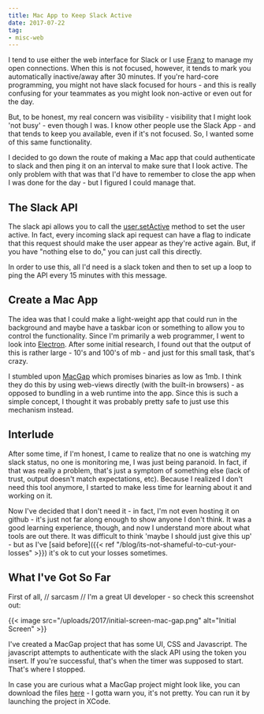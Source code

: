 ```yaml
---
title: Mac App to Keep Slack Active
date: 2017-07-22
tag:
- misc-web
---
```

I tend to use either the web interface for Slack or I use [Franz](http://meetfranz.com) to manage my open connections.  When this is not focused, however, it tends to mark you automatically inactive/away after 30 minutes.  If you're hard-core programming, you might not have slack focused for hours - and this is really confusing for your teammates as you might look non-active or even out for the day.

<!--more-->

But, to be honest, my real concern was visibility - visibility that I might look 'not busy' - even though I was.  I know other people use the Slack App - and that tends to keep you available, even if it's not focused.  So, I wanted some of this same functionality.

I decided to go down the route of making a Mac app that could authenticate to slack and then ping it on an interval to make sure that I look active.  The only problem with that was that I'd have to remember to close the app when I was done for the day - but I figured I could manage that.

## The Slack API

The slack api allows you to call the [user.setActive](https://api.slack.com/methods/users.setActive) method to set the user active.  In fact, every incoming slack api request can have a flag to indicate that this request should make the user appear as they're active again.  But, if you have "nothing else to do," you can just call this directly.

In order to use this, all I'd need is a slack token and then to set up a loop to ping the API every 15 minutes with this message.

## Create a Mac App

The idea was that I could make a light-weight app that could run in the background and maybe have a taskbar icon or something to allow you to control the functionality.  Since I'm primarily a web programmer, I went to look into [Electron](https://electron.atom.io/).  After some initial research, I found out that the output of this is rather large - 10's and 100's of mb - and just for this small task, that's crazy.  

I stumbled upon [MacGap](https://macgapproject.github.io/) which promises binaries as low as 1mb.  I think they do this by using web-views directly (with the built-in browsers) - as opposed to bundling in a web runtime into the app.  Since this is such a simple concept, I thought it was probably pretty safe to just use this mechanism instead.

## Interlude

After some time, if I'm honest, I came to realize that no one is watching my slack status, no one is monitoring me, I was just being paranoid.  In fact, if that was really a problem, that's just a symptom of something else (lack of trust, output doesn't match expectations, etc).  Because I realized I don't need this tool anymore, I started to make less time for learning about it and working on it.

Now I've decided that I don't need it - in fact, I'm not even hosting it on github - it's just not far along enough to show anyone I don't think.  It was a good learning experience, though, and now I understand more about what tools are out there.  It was difficult to think 'maybe I should just give this up' - but as I've [said before]({{< ref "/blog/its-not-shameful-to-cut-your-losses" >}}) it's ok to cut your losses sometimes.

## What I've Got So Far

First of all, // sarcasm // I'm a great UI developer - so check this screenshot out:

{{< image src="/uploads/2017/initial-screen-mac-gap.png" alt="Initial Screen" >}}

I've created a MacGap project that has some UI, CSS and Javascript.  The javascript attempts to authenticate with the slack API using the token you insert.  If you're successful, that's when the timer was supposed to start.  That's where I stopped.

In case you are curious what a MacGap project might look like, you can download the files [here](/uploads/2017/iampresent.zip) - I gotta warn you, it's not pretty.  You can run it by launching the project in XCode.